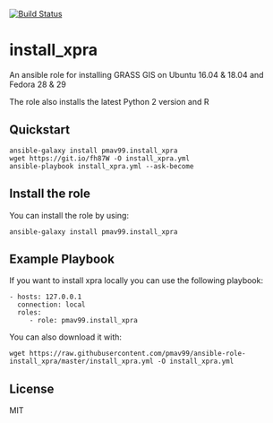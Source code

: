 [![Build Status](https://travis-ci.com/pmav99/ansible-role-install_xpra.svg?branch=master)](https://travis-ci.com/pmav99/ansible-role-install_xpra)

install_xpra
=============

An ansible role for installing GRASS GIS on Ubuntu 16.04 & 18.04 and Fedora 28 & 29

The role also installs the latest Python 2 version and R

Quickstart
----------

    ansible-galaxy install pmav99.install_xpra
    wget https://git.io/fh87W -O install_xpra.yml
    ansible-playbook install_xpra.yml --ask-become

Install the role
----------------

You can install the role by using:

    ansible-galaxy install pmav99.install_xpra

Example Playbook
----------------

If you want to install xpra locally you can use the following playbook:

    - hosts: 127.0.0.1
      connection: local
      roles:
         - role: pmav99.install_xpra

You can also download it with:

    wget https://raw.githubusercontent.com/pmav99/ansible-role-install_xpra/master/install_xpra.yml -O install_xpra.yml

License
-------

MIT
